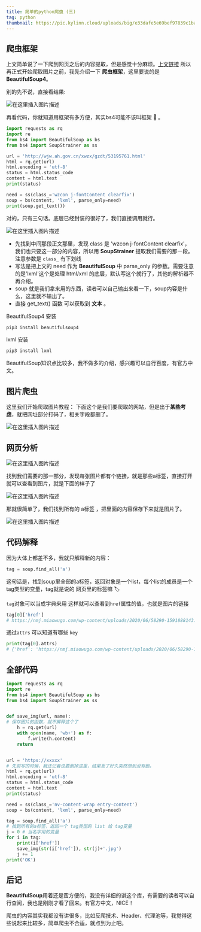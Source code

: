 ```yaml
---
title: 简单的python爬虫 (三)
tag: python
thumbnail: https://pic.kylinn.cloud/uploads/big/e33dafe5e69bef97839c1bac1f9d45b6.jpg
---
```


## 爬虫框架
上文简单说了一下爬到网页之后的内容提取，但是感觉十分麻烦。[上文链接](https://kylinn.cloud/2021/04/26/%E7%AE%80%E5%8D%95%E7%9A%84%E7%88%AC%E8%99%AB2)
所以再正式开始爬取图片之前，我先介绍一下 **爬虫框架**，这里要说的是 **BeautifulSoup4**。

别的先不说，直接看结果:

![在这里插入图片描述](https://img-blog.csdnimg.cn/20200611202852780.png#pic_center)

再看代码，你就知道用框架有多方便，其实bs4可能不该叫框架 👀 。

```python
import requests as rq
import re
from bs4 import BeautifulSoup as bs
from bs4 import SoupStrainer as ss

url = 'http://wjw.ah.gov.cn/xwzx/gzdt/53195761.html'
html = rq.get(url)
html.encoding = 'utf-8'
status = html.status_code
content = html.text
print(status)

need = ss(class_='wzcon j-fontContent clearfix')
soup = bs(content, 'lxml', parse_only=need)
print(soup.get_text())

```
对的，只有三句话。底层已经封装的很好了，我们直接调用就行。

![在这里插入图片描述](https://img-blog.csdnimg.cn/20200611203301225.png?x-oss-process=image/watermark,type_ZmFuZ3poZW5naGVpdGk,shadow_10,text_aHR0cHM6Ly9ibG9nLmNzZG4ubmV0L2t5bGluaG9sbWVz,size_16,color_FFFFFF,t_70#pic_center)

- 先找到中间那段正文那里，发现 class 是 'wzcon j-fontContent clearfix'，我们也只要这一部分的内容，所以用 **SoupStrainer** 提取我们需要的那一段。注意参数是 `class_` 有下划线
- 写法是把上文的 need 作为 **BeautifulSoup** 中 parse_only 的参数。需要注意的是'lxml'这个是处理 html/xml 的底层，默认写这个就行了，其他的解析器不再介绍。
- soup 就是我们拿来用的东西，读者可以自己输出来看一下，soup内容是什么，这里就不输出了。
- 直接 get_text() 函数 可以获取到 **文本** 。

BeautifulSoup4 安装
```python
pip3 install beautifulsoup4
```
lxml 安装

```python
pip3 install lxml
```
BeautifulSoup知识点比较多，我不做多的介绍，感兴趣可以自行百度，有官方中文。
## 图片爬虫
这里我们开始爬取图片教程：
下面这个是我们要爬取的网站，但是出于**某些考虑**，就把网址部分打码了，相关字段都删了。

![在这里插入图片描述](https://img-blog.csdnimg.cn/20200611211718327.png?x-oss-process=image/watermark,type_ZmFuZ3poZW5naGVpdGk,shadow_10,text_aHR0cHM6Ly9ibG9nLmNzZG4ubmV0L2t5bGluaG9sbWVz,size_16,color_FFFFFF,t_70#pic_center)

## 网页分析

![在这里插入图片描述](https://img-blog.csdnimg.cn/20200611211855112.png?x-oss-process=image/watermark,type_ZmFuZ3poZW5naGVpdGk,shadow_10,text_aHR0cHM6Ly9ibG9nLmNzZG4ubmV0L2t5bGluaG9sbWVz,size_16,color_FFFFFF,t_70#pic_center)

找到我们需要的那一部分，发现每张图片都有个链接，就是那些a标签，直接打开就可以查看到图片，就是下面的样子了

![在这里插入图片描述](https://img-blog.csdnimg.cn/20200611212345295.png?x-oss-process=image/watermark,type_ZmFuZ3poZW5naGVpdGk,shadow_10,text_aHR0cHM6Ly9ibG9nLmNzZG4ubmV0L2t5bGluaG9sbWVz,size_16,color_FFFFFF,t_70#pic_center)

那就很简单了，我们找到所有的 a标签 ，把里面的内容保存下来就是图片了。



![在这里插入图片描述](https://img-blog.csdnimg.cn/20200611213900902.png?x-oss-process=image/watermark,type_ZmFuZ3poZW5naGVpdGk,shadow_10,text_aHR0cHM6Ly9ibG9nLmNzZG4ubmV0L2t5bGluaG9sbWVz,size_16,color_FFFFFF,t_70#pic_center)

## 代码解释
因为大体上都差不多，我就只解释新的内容：
```python
tag = soup.find_all('a')
```
这句话是，找到soup里全部的a标签，返回对象是一个list，每个list的成员是一个tag类型的变量，tag就是说的 网页里的标签嘛 🏷️ 

`tag`对象可以当成字典来用
这样就可以查看到`href`属性的值，也就是图片的链接
```python
tag[0]['href']
# https://nmj.miaowugo.com/wp-content/uploads/2020/06/58290-1591888143.jpg?x-oss-process=image/resize,m_fill,h_1536,w_1024
```
通过`attrs` 可以知道有哪些 `key`
```python
print(tag[0].attrs)
# {'href': 'https://nmj.miaowugo.com/wp-content/uploads/2020/06/58290-1591888143.jpg?x-oss-process=image/resize,m_fill,h_1536,w_1024', 'rel': ['attachment', 'wp-att-58291']}
```
## 全部代码
```python
import requests as rq
import re
from bs4 import BeautifulSoup as bs
from bs4 import SoupStrainer as ss


def save_img(url, name):
# 保存图片的函数，就不解释这个了
    h = rq.get(url)
    with open(name, 'wb+') as f:
        f.write(h.content)
    return


url = 'https://xxxxx'
# 先前写的时候，我还记着说要删掉这里，结果发了好久突然想到没有删。
html = rq.get(url)
html.encoding = 'utf-8'
status = html.status_code
content = html.text
print(status)

need = ss(class_='nv-content-wrap entry-content')
soup = bs(content, 'lxml', parse_only=need)

tag = soup.find_all('a')
# 找到所有的a标签，返回一个 tag类型的 list 给 tag变量
j = 0 # 当名字用的变量
for i in tag:
    print(i['href'])
    save_img(str(i['href']), str(j)+'.jpg')
    j += 1
print('OK')

```
## 后记
**BeautifulSoup**用着还是蛮方便的，我没有详细的讲这个库，有需要的读者可以自行查阅，我也是刚刚才看了回来。有官方中文，NICE！

爬虫的内容其实我都没有讲很多，比如反爬技术、Header、代理池等，我觉得这些说起来比较多，简单爬虫不合适，就点到为止吧。
